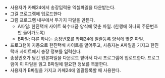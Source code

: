 - 사용자가 카페24에서 송장입력용 엑셀파일을 다운받는다.
- 그걸 프로그램에 업로드한다
- 그럼 프로그램 내부에서 두가지 파일을 만든다.
    - A파일: 한진택배 사이트 복수내품 양식에 맞춘 파일. (한행에 하나의 주문번호만 들어가도록)
    - B파일: 다른 하나는 송장번호를 카페24에 일괄등록 양식에 맞춘 파일.
- 프로그램이 자동으로 한진택배 사이트를 열어주고, 사용자는 A파일을 가지고 한진택배 사이트에서 송장 정보를 입력한다.
- 송장번호가 담긴 원본파일을 다운로드 받아서 다시 프로그램에 업로드한다. 프로그램이 이 파일을 읽고 B파일에 필요한 정보를 복붙한다.
- 사용자가 B파일을 가지고 카페24에 일괄등록할 때 사용한다.
